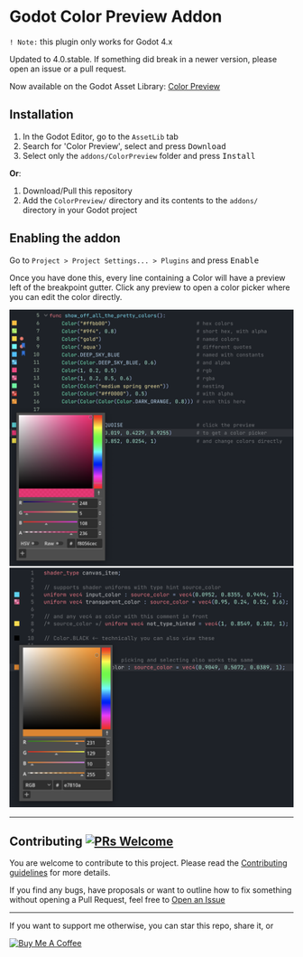 # Godot Color Preview Addon

`! Note:` this plugin only works for Godot 4.x

Updated to 4.0.stable.
If something did break in a newer version, please open an issue or a pull request.

Now available on the Godot Asset Library: [Color Preview](https://godotengine.org/asset-library/asset/1252)

## Installation
1. In the Godot Editor, go to the `AssetLib` tab
1. Search for 'Color Preview', select and press <kbd>Download</kbd>
1. Select only the `addons/ColorPreview` folder and press <kbd>Install</kbd>

**Or**:

1. Download/Pull this repository
1. Add the `ColorPreview/` directory and its contents to the `addons/` directory in your Godot project

## Enabling the addon
Go to `Project > Project Settings... > Plugins` and press <kbd>Enable</kbd>


Once you have done this, every line containing a Color will have a preview left of the breakpoint gutter.
Click any preview to open a color picker where you can edit the color directly.

![Color Preview in the main code editor](https://github.com/Qubus0/GodotColorPreview/blob/main/colors.png)
![Color Preview in the shader editor](https://github.com/Qubus0/GodotColorPreview/blob/main/colors_shader.png)

***

## Contributing [![PRs Welcome](https://img.shields.io/badge/PRs-welcome-brightgreen.svg?style=flat-square)](https://makeapullrequest.com)

You are welcome to contribute to this project.
Please read the [Contributing guidelines](https://github.com/Qubus0/GodotColorPreview/blob/main/CONTRIBUTING.md) for more details.

If you find any bugs, have proposals or want to outline how to fix something without opening a Pull Request, feel free to [Open an Issue](https://github.com/Qubus0/GodotColorPreview/issues/new)

***

If you want to support me otherwise, you can star this repo, share it, or 

<a href="https://www.buymeacoffee.com/SteenQ" target="_blank">
  <img src="https://cdn.buymeacoffee.com/buttons/v2/default-yellow.png" alt="Buy Me A Coffee" style="height: 40px !important;width: 144px !important;" >
</a>
